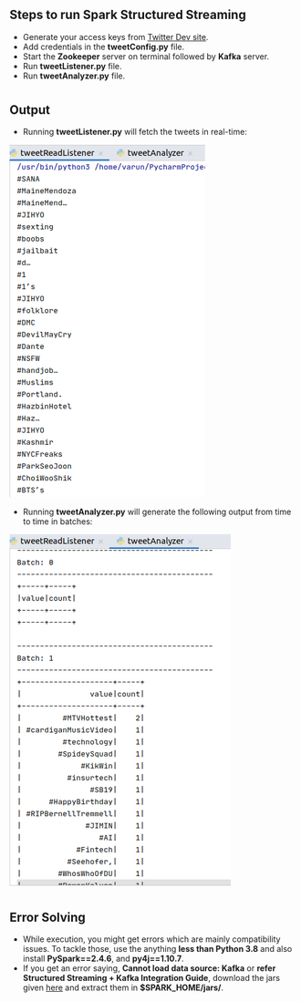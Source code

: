 ﻿## Steps to run Spark Structured Streaming

- Generate your access keys from [Twitter Dev site](https://developer.twitter.com/apps).
- Add credentials in the **tweetConfig.py** file.
- Start the **Zookeeper** server on terminal followed by **Kafka** server.
- Run **tweetListener.py** file.
- Run **tweetAnalyzer.py** file.

#

## Output

- Running **tweetListener.py** will fetch the tweets in real-time:
<img src=Output/tweetListener.png height=”100” >

- Running **tweetAnalyzer.py** will generate the following output from time to time in batches:
<img src= Output/tweetAnalyzer.png height=”100” >

#

## Error Solving

- While execution, you might get errors which are mainly compatibility issues. To tackle those, use the anything **less than Python 3.8** and also install **PySpark==2.4.6**, and **py4j==1.10.7**.
- If you get an error saying, **Cannot load data source: Kafka** or **refer Structured Streaming + Kafka Integration Guide**, download the jars given [here](https://jar-download.com/artifacts/org.apache.spark/spark-sql-kafka-0-10_2.11/2.4.0/source-code) and extract them in **$SPARK_HOME/jars/**.
